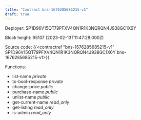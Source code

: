 ```yaml
---
title: "Contract bns-1676285685215-v1"
draft: true
---
```

Deployer: SP1D96V15QT79PFXV4QN1R1K3NQRQN4J938GC1X6Y


 



Block height: 95107 (2023-02-13T11:47:28.000Z)

Source code: {{<contractref "bns-1676285685215-v1" SP1D96V15QT79PFXV4QN1R1K3NQRQN4J938GC1X6Y bns-1676285685215-v1>}}

Functions:

* list-name _private_
* to-bool-response _private_
* change-price _public_
* purchase-name _public_
* unlist-name _public_
* get-current-name _read_only_
* get-listing _read_only_
* is-admin _read_only_
